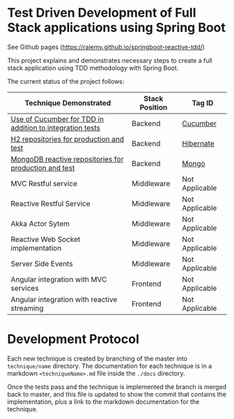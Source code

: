 # Test Driven Development of Full Stack applications using Spring Boot

See Github pages (https://ralemy.github.io/springboot-reactive-tdd/)

This project explains and demonstrates necessary steps to create a full stack
application using TDD methodology with Spring Boot.

The current status of the project follows:

| Technique Demonstrated | Stack Position | Tag ID|
|------------------------|--------|----------|
|[Use of Cucumber for TDD in addition to integration tests](docs/cucumber.md)| Backend|[Cucumber](../../tree/step01.Cucumber)|
|[H2 repositories for production and test](docs/hibernate.jpa.md)| Backend |[Hibernate](../../tree/step02.hibernateh2)|
|[MongoDB reactive repositories for production and test](docs/mongo.md)|Backend|[Mongo](../../tree/step03.reactivemongo)|
|MVC Restful service|Middleware|Not Applicable|
|Reactive Restful Service|Middleware|Not Applicable|
|Akka Actor Sytem|Middleware|Not Applicable|
|Reactive Web Socket implementation|Middleware|Not Applicable|
|Server Side Events| Middleware|Not Applicable|
|Angular integration with MVC services | Frontend | Not Applicable|
|Angular integration with reactive streaming | Frontend | Not Applicable|


# Development Protocol

Each new technique is created by branching of the master into ``` technique/name``` directory.
The documentation for each technique is in a markdown ```<techniqueName>.md``` file inside the 
```./docs``` directory.

Once the tests pass and the technique is implemented the branch is merged back to master,
and this file is updated to show the commit that contains the implementation, plus a link 
to the markdown documentation for the technique.


